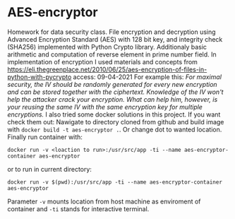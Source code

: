 # AES-encryptor
Homework for data security class.
File encryption and decryption using Advanced Encryption Standard (AES) with 128 bit key, and integrity check (SHA256) implemented with Python Crypto library. 
Additionaly basic arithmetic and computation of reverse element in prime number field.
In implementation of encryption I used materials and concepts from https://eli.thegreenplace.net/2010/06/25/aes-encryption-of-files-in-python-with-pycrypto access: 09-04-2021
For example this:
*For maximal security, the IV should be randomly generated for every new encryption and can be stored together with the ciphertext. Knowledge of the IV won't help the attacker crack your encryption. What can help him, however, is your reusing the same IV with the same encryption key for multiple encryptions.*
I also tried some docker solutions in this project. If you want check them out:
Nawigate to directory cloned from github and build image with `docker build -t aes-encryptor .`. Or change dot to wanted location.
Finally run container with:
```
docker run -v <loaction to run>:/usr/src/app -ti --name aes-encryptor-container aes-encryptor
```
or to run in current directory:
```
docker run -v $(pwd):/usr/src/app -ti --name aes-encryptor-container aes-encryptor
```
Parameter `-v` mounts location from host machine as enviroment of container and `-ti` stands for interactive terminal.

